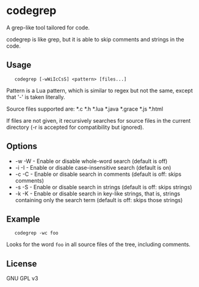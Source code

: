 codegrep
========

A grep-like tool tailored for code.

codegrep is like grep, but it is able to skip comments and strings in the code.

## Usage

```
   codegrep [-wWiIcCsS] <pattern> [files...]
```

Pattern is a Lua pattern, which is similar to regex but not the same,
except that '-' is taken literally.

Source files supported are: *.c *.h *.lua *.java *.grace *.js *.html

If files are not given, it recursively searches for source files in the
current directory (-r is accepted for compatibility but ignored).
   
## Options

* -w -W - Enable or disable whole-word search (default is off)
* -i -I - Enable or disable case-insensitive search (default is on)
* -c -C - Enable or disable search in comments (default is off: skips comments)
* -s -S - Enable or disable search in strings (default is off: skips strings)
* -k -K - Enable or disable search in key-like strings, that is, strings containing only the search term (default is off: skips those strings)
   
## Example

```
   codegrep -wc foo
```
   
Looks for the word `foo` in all source files of the tree, including comments.

## License

GNU GPL v3
